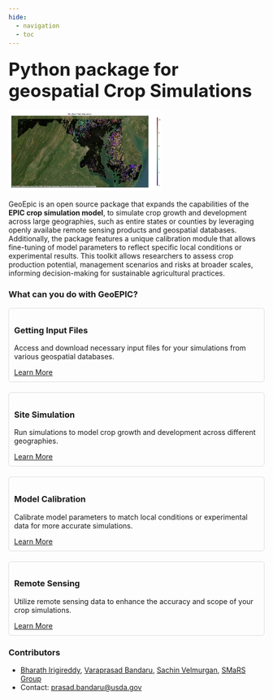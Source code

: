 ```yaml
---
hide:
  - navigation
  - toc
---
```




### <strong style="font-size:35px;">Python package for geospatial Crop Simulations</strong>
<img src="./assets/Yield_MD.png" alt="Maryland_Yield" width="60%"/> 
<p>GeoEpic is an open source package that expands the capabilities of the <strong>EPIC crop simulation model</strong>, to simulate crop growth and development across large geographies, such as entire states or counties by leveraging openly availabe remote sensing products and geospatial databases. Additionally, the package features a unique calibration module that allows fine-tuning of model parameters to reflect specific local conditions or experimental results. This toolkit allows researchers to assess crop production potential, management scenarios and risks at broader scales, informing decision-making for sustainable agricultural practices.</p>
<!-- <p style="padding: 10px;">
 <a href="/geo_epic_win/pages/installation" style=" padding: 10px 20px; text-decoration: none; border-radius: 5px;">Install GeoEPIC</a>
</p> -->

### <strong>What can you do with GeoEPIC?</strong>


<div style="display: flex; flex-wrap: wrap; gap: 20px; justify-content: center;">

  <div style="flex: 1 1 calc(50% - 20px); min-width: 300px; border: 1px solid #ddd; border-radius: 5px; padding: 10px;">
    <h3><strong>Getting Input Files</strong></h3>
    <p>Access and download necessary input files for your simulations from various geospatial databases.</p>
    <a href="/geo_epic_win/pages/downloading_input_files" class="button-primary">Learn More</a>
  </div>

  <div style="flex: 1 1 calc(50% - 20px); min-width: 300px; border: 1px solid #ddd; border-radius: 5px; padding: 10px;">
    <h3><strong>Site Simulation</strong></h3>
    <p>Run simulations to model crop growth and development across different geographies.</p>
    <a href="/geo_epic_win/pages/simulation" class="button-primary">Learn More</a>
  </div>

  <div style="flex: 1 1 calc(50% - 20px); min-width: 300px; border: 1px solid #ddd; border-radius: 5px; padding: 10px;">
    <h3><strong>Model Calibration</strong></h3>
    <p>Calibrate model parameters to match local conditions or experimental data for more accurate simulations.</p>
    <a href="/geo_epic_win/pages/calibration" class="button-primary">Learn More</a>
  </div>

  <div style="flex: 1 1 calc(50% - 20px); min-width: 300px; border: 1px solid #ddd; border-radius: 5px; padding: 10px;">
    <h3><strong>Remote Sensing</strong></h3>
    <p>Utilize remote sensing data to enhance the accuracy and scope of your crop simulations.</p>
    <a href="/geo_epic_win/pages/remote_sensing" class="button-primary">Learn More</a>
  </div>

</div>


### <strong>Contributors</strong> 

- [Bharath Irigireddy](https://github.com/Bharath2), [Varaprasad Bandaru](https://www.ars.usda.gov/pacific-west-area/maricopa-arizona/us-arid-land-agricultural-research-center/plant-physiology-and-genetics-research/people/prasad-bandaru/), [Sachin Velmurgan](https://github.com/SachinVel), [SMaRS Group](https://www.smarsgroup.org/)
- Contact: prasad.bandaru@usda.gov

<style>
.md-content__inner h1{
    width:0px;
    height:0px;
    overflow: hidden;
}
</style>